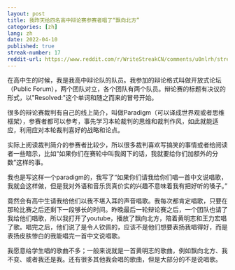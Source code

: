 ```yaml
---
layout: post
title: 我昨天给四名高中辩论赛参赛者唱了“飘向北方”
categories: [zh]
lang: zh
date: 2022-04-10
published: true
streak-number: 17
reddit-url: https://www.reddit.com/r/WriteStreakCN/comments/u0nlrh/streak_17_我昨天给四名高中辩论赛参赛者唱了飘向北方/
---
```

在高中生的时候，我是我高中辩论队的队员。我参加的辩论格式叫做开放式论坛（Public Forum），两个团队对立，各个团队有两个队员。辩论赛的标题有决议的形式，以"Resolved:"这个单词和随之而来的冒号开始。

很多的辩论赛裁判有自己的线上简介，叫做Paradigm（可以译成世界观或者思维框架），参赛者都可以参考，事先学习本轮裁判的思维和裁判作风，如此就能适应，利用应对本轮裁判喜好的战略和论点。

实际上阅读裁判简介的参赛者比较少，所以很多裁判喜欢写搞笑的事情或者给阅读者一些暗示，比如“如果你们在赛轮中叫我阁下的话，我就要给你们加额外的分数”这样的事。

我也是写这样一个paradigm的，我写了“如果你们请我给你们唱一首中文说唱歌，我就会这样做，但是我对外语和音乐货真价实的兴趣不意味着我有把好听的嗓子。”

竟然会有高中生请我给他们以我不堪入耳的声音唱歌。我每次都肯定唱歌，只要在那轮比赛之后还剩下一段够长的时间。昨晚最后一轮辩论赛之后，一个团队也请了我给他们唱歌，所以我打开了youtube，播放了飘向北方，陪着黄明志和王力宏唱了歌。唱完之后，他们说了是令人钦佩的，应该不是他们想要表扬我唱得好，而是表扬皮肤惨白的我能唱完一首中文说唱歌。

我愿意给学生唱的歌曲不多；一般来说就是一首黄明志的歌曲，例如飘向北方、我不变、或者我还是我。还有很多其他我会唱的歌曲，但是大部分的不是说唱歌。
